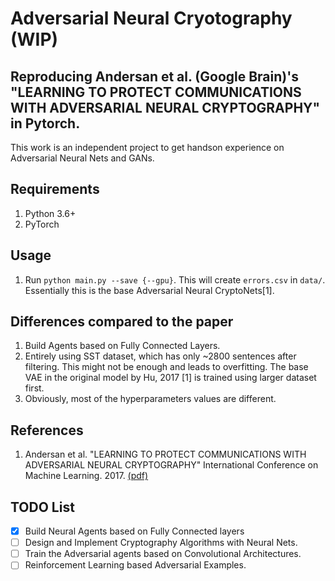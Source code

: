 # Adversarial Neural Cryotography (WIP)
Reproducing Andersan et al. (Google Brain)'s "LEARNING TO PROTECT COMMUNICATIONS WITH ADVERSARIAL NEURAL CRYPTOGRAPHY" in Pytorch.
---
This work is an independent project to get handson experience on Adversarial Neural Nets and GANs.

## Requirements
1. Python 3.6+
2. PyTorch

## Usage
1. Run `python main.py --save {--gpu}`. This will create `errors.csv` in `data/`. Essentially this is the base Adversarial Neural CryptoNets[1].

## Differences compared to the paper
1. Build Agents based on Fully Connected Layers.
2. Entirely using SST dataset, which has only ~2800 sentences after filtering. This might not be enough and leads to overfitting. The base VAE in the original model by Hu, 2017 [1] is trained using larger dataset first.
3. Obviously, most of the hyperparameters values are different.

## References
1. Andersan et al. "LEARNING TO PROTECT COMMUNICATIONS WITH ADVERSARIAL NEURAL CRYPTOGRAPHY" International Conference on Machine Learning. 2017.  [(pdf)](https://arxiv.org/pdf/1610.06918.pdf)

## TODO List
- [x] Build Neural Agents based on Fully Connected layers
- [ ] Design and Implement Cryptography Algorithms with Neural Nets.
- [ ] Train the Adversarial agents based on Convolutional Architectures.
- [ ] Reinforcement Learning based Adversarial Examples.

